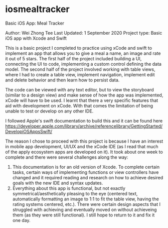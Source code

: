 # iosmealtracker
Basic iOS App: Meal Tracker

Author: Wei Zhong Tee
Last Updated: 1 September 2020
Project type: Basic iOS app with Xcode and Swift

This is a basic project I completed to practice using xCode and swift to implement an app that allows you to give a meal a name, an image and rate it out of 5 stars. The first half of the project included building a UI, connecting the UI to code, implementing a custom control defining the data model. The second half of the project involved working with table views, where I had to create a table view, implement navigation, implement edit and delete behavior and then learn how to persist data. 

The code can be viewed with any text editor, but to view the storyboard (similar to a design view) and make sense of how the app was implemented, xCode will have to be used. I learnt that there a very specific features that aid with development on xCode. With that comes the limitation of being unable to test or develop on any other IDE. 

I followed Apple's swift documentation to build this and it can be found here https://developer.apple.com/library/archive/referencelibrary/GettingStarted/DevelopiOSAppsSwift/

The reason I chose to proceed with this project is because I have an interest in mobile app development, UI/UX and the xCode IDE (as I read that much of the apply ecosystem apps are developed on it). It took about one week to complete and there were several challenges along the way:

1) This documentation is for an old version of Xcode. To complete certain tasks, certain ways of implementing functions or view controllers have changed and it required reading and research on how to achieve desired goals with the new IDE and syntax updates.
2) Everything about this app is functional, but not exactly symmetrical/aesthetically pleasing to the eye (centered text, automatically formatting an image to 1:1 to fit the table view, having the rating systems centered, etc.). There were certain design aspects that I struggled with achieving and eventually moved on without achieveing them (as they were still functional). I still hope to return to it and fix it one day.

